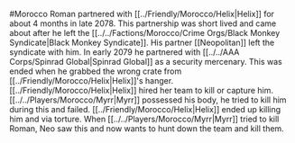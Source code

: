 #Morocco 
Roman partnered with [[../Friendly/Morocco/Helix|Helix]] for about 4 months in late 2078. This partnership was short lived and came about after he left the [[../../Factions/Morocco/Crime Orgs/Black Monkey Syndicate|Black Monkey Syndicate]]. His partner [[Neopolitan]] left the syndicate with him. In early 2079 he partnered with [[../../AAA Corps/Spinrad Global|Spinrad Global]] as a security mercenary. This was ended when he grabbed the wrong crate from [[../Friendly/Morocco/Helix|Helix]]'s hanger. [[../Friendly/Morocco/Helix|Helix]] hired her team to kill or capture him. [[../../Players/Morocco/Myrr|Myrr]] possessed his body, he tried to kill him during this and failed. [[../Friendly/Morocco/Helix|Helix]] ended up killing him and via torture. When [[../../Players/Morocco/Myrr|Myrr]] tried to kill Roman, Neo saw this and now wants to hunt down the team and kill them.